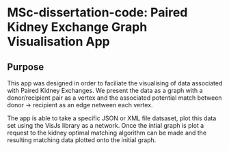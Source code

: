 # MSc-dissertation-code: Paired Kidney Exchange Graph Visualisation App

## Purpose
This app was designed in order to faciliate the visualising of data associated with Paired Kidney Exchanges. We present the data as a graph with a donor/recipient pair as a vertex and the associated potential match between donor -> recipient as an edge netween each vertex.

The app is able to take a specific JSON or XML file datsaset, plot this data set using the VisJs library as a network. 
Once the intial graph is plot a request to the kidney optimal matching algorithm can be made and the resulting matching data plotted onto the initial graph.
